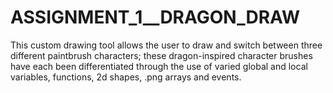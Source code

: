 # ASSIGNMENT_1__DRAGON_DRAW
This custom drawing tool allows the user to draw and switch between three different paintbrush characters; these dragon-inspired character brushes have each been differentiated through the use of varied global and local variables, functions, 2d shapes, .png arrays and events.  
